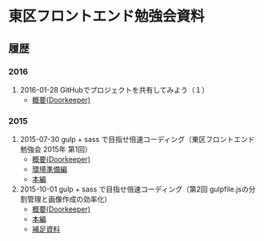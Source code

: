 # 東区フロントエンド勉強会資料

## 履歴

### 2016

1. 2016-01-28 GitHubでプロジェクトを共有してみよう（１）
	- [概要(Doorkeeper)](https://higashiku.doorkeeper.jp/events/37200)

### 2015

1. 2015-07-30 gulp + sass で目指せ倍速コーディング（東区フロントエンド勉強会 2015年 第1回）
	- [概要(Doorkeeper)](https://higashiku.doorkeeper.jp/events/28418)
	- [環境準備編](/PDF/workshop-2015-1a.pdf)
	- [本編](/PDF/workshop-2015-1b.pdf)
2. 2015-10-01 gulp + sass で目指せ倍速コーディング（第2回 gulpfile.jsの分割管理と画像作成の効率化）
	- [概要(Doorkeeper)](https://higashiku.doorkeeper.jp/events/30953)
	- [本編](/PDF/workshop-2015-2a.pdf)
	- [補足資料](/PDF/workshop-2015-2b.pdf)
